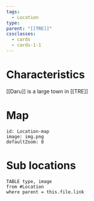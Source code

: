 ```yaml
---
tags:
  - Location
type: 
parent: "[[TRE]]"
cssclasses:
  - cards
  - cards-1-1
---
```

# Characteristics
[[Daru]] is a large town in [[TRE]]
# Map
```leaflet
id: Location-map
image: img.png
defaultZoom: 8
```
# Sub locations
```dataview
TABLE type, image
from #Location
where parent = this.file.link
```